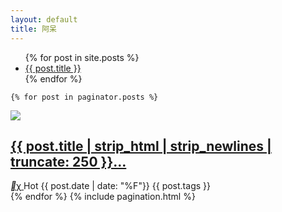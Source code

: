 ```yaml
---
layout: default
title: 阿呆
---
```

  <ul class="posts">
    {% for post in site.posts %}
      <li><a href="\xx{{ post.url }}">{{ post.title }}</a></li>
    {% endfor %}
  </ul>
	
	{% for post in paginator.posts %}
<article class="excerpt excerpt-c5">
    <a class="thumbnail" href={{ post.url }}>
        <img src="/assets/images/cover.jpg" class="thumb" style="display: inline;">
    </a>
    <h2>
        <a href={{ post.url }}>{{ post.title | strip_html | strip_newlines | truncate: 250 }}&hellip;
        </a>
    </h2>
    <footer>
        <a href="javascript:;" class="post-like" data-pid="135" etap="like">
            <i class="fa"></i><span>&chi;</span>
        </a>
        <time class="hot">Hot</time>
        <span class="post-view">{{ post.date | date: "%F"}}</span>
        <span class="post-comm">{{ post.tags }}</span>
    </footer>
</article>
{% endfor %}
{% include pagination.html %}